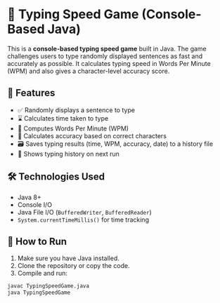 # 🧠 Typing Speed Game (Console-Based Java)

This is a **console-based typing speed game** built in Java. The game challenges users to type randomly displayed sentences as fast and accurately as possible. It calculates typing speed in Words Per Minute (WPM) and also gives a character-level accuracy score.

## 🚀 Features

- ✅ Randomly displays a sentence to type
- ⌛ Calculates time taken to type
- 🧮 Computes Words Per Minute (WPM)
- 🎯 Calculates accuracy based on correct characters
- 🗃️ Saves typing results (time, WPM, accuracy, date) to a history file
- 📜 Shows typing history on next run

## 🛠️ Technologies Used

- Java 8+
- Console I/O
- Java File I/O (`BufferedWriter`, `BufferedReader`)
- `System.currentTimeMillis()` for time tracking

## 📂 How to Run

1. Make sure you have Java installed.
2. Clone the repository or copy the code.
3. Compile and run:

```bash
javac TypingSpeedGame.java
java TypingSpeedGame
